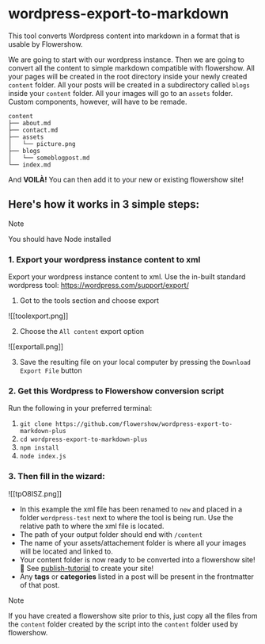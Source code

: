 # wordpress-export-to-markdown

This tool converts Wordpress content into markdown in a format that is usable by Flowershow.

We are going to start with our wordpress instance. Then we are going to convert all the content to simple markdown compatible with flowershow. All your pages will be created in the root directory inside your newly created `content` folder. All your posts will be created in a subdirectory called `blogs` inside your `content` folder. All your images will go to an `assets` folder. Custom components, however, will have to be remade.

```
content
├── about.md
├── contact.md
├── assets
│   └── picture.png
├── blogs
│   └── someblogpost.md
└── index.md
```

And **VOILÀ!** You can then add it to your new or existing flowershow site!

## Here's how it works in 3 simple steps:

> [!note]
> You should have Node installed

### 1. Export your wordpress instance content to xml

Export your wordpress instance content to xml. Use the in-built standard wordpress tool: https://wordpress.com/support/export/

1. Got to the tools section and choose export

![[toolexport.png]]

2. Choose the `All content` export option

![[exportall.png]]

3. Save the resulting file on your local computer by pressing the `Download Export File` button

### 2. Get this Wordpress to Flowershow conversion script

Run the following in your preferred terminal:

1. `git clone https://github.com/flowershow/wordpress-export-to-markdown-plus`
2. `cd wordpress-export-to-markdown-plus`
3. `npm install`
4. `node index.js`

### 3. Then fill in the wizard:

![[tpO8ISZ.png]]

- In this example the xml file has been renamed to `new` and placed in a folder `wordpress-test` next to where the tool is being run. Use the relative path to where the xml file is located.
- The path of your output folder should end with `/content`
- The name of your assets/attachement folder is where all your images will be located and linked to.
- Your content folder is now ready to be converted into a flowershow site! 🚀 See [publish-tutorial](https://flowershow.app/docs/publish-tutorial) to create your site!
- Any **tags** or **categories** listed in a post will be present in the frontmatter of that post.

> [!note]
> If you have created a flowershow site prior to this, just copy all the files from the `content` folder created by the script into the `content` folder used by flowershow.
